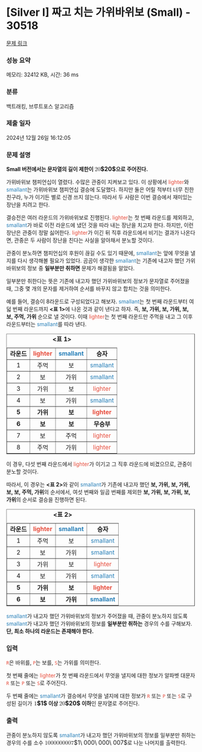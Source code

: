 # [Silver I] 짜고 치는 가위바위보 (Small) - 30518 

[문제 링크](https://www.acmicpc.net/problem/30518) 

### 성능 요약

메모리: 32412 KB, 시간: 36 ms

### 분류

백트래킹, 브루트포스 알고리즘

### 제출 일자

2024년 12월 26일 16:12:05

### 문제 설명

<p><strong>Small 버전에서는 문자열의 길이 제한이 <mjx-container class="MathJax" jax="CHTML" style="font-size: 110.3%; position: relative;"><mjx-math class="MJX-TEX" aria-hidden="true"><mjx-mn class="mjx-n"><mjx-c class="mjx-c32"></mjx-c><mjx-c class="mjx-c30"></mjx-c></mjx-mn></mjx-math><mjx-assistive-mml unselectable="on" display="inline"><math xmlns="http://www.w3.org/1998/Math/MathML"><mn>20</mn></math></mjx-assistive-mml><span aria-hidden="true" class="no-mathjax mjx-copytext">$20$</span></mjx-container>으로 주어진다.</strong></p>

<p>가위바위보 챔피언십이 열렸다. 수많은 관중이 지켜보고 있다. 이 상황에서 <span style="color:#e74c3c;">lighter</span>와 <span style="color:#2980b9;">smallant</span>는 가위바위보 챔피언십 결승에 도달했다. 하지만 둘은 어릴 적부터 너무 친한 친구라, 누가 이기든 별로 신경 쓰지 않는다. 따라서 두 사람은 이번 결승에서 재미있는 장난을 치려고 한다.</p>

<p>결승전은 여러 라운드의 가위바위보로 진행된다. <span style="color:#e74c3c;">lighter</span>는 첫 번째 라운드를 제외하고, <span style="color:#2980b9;">smallant</span>가 바로 이전 라운드에 냈던 것을 따라 내는 장난을 치고자 한다. 하지만, 이런 장난은 관중이 정말 싫어한다. <span style="color:#e74c3c;">lighter</span>가 이긴 뒤 직후 라운드에서 비기는 결과가 나온다면, 관중은 두 사람이 장난을 친다는 사실을 알아채서 분노할 것이다.</p>

<p>관중이 분노하면 챔피언십의 후원이 끊길 수도 있기 때문에, <span style="color:#2980b9;">smallant</span>는 앞에 무엇을 낼지를 다시 생각해볼 필요가 있었다. 곰곰이 생각한 <span style="color:#2980b9;">smallant</span>는 기존에 내고자 했던 가위바위보의 정보 중 <strong>일부분만 취하면</strong> 문제가 해결됨을 알았다.</p>

<p>일부분만 취한다는 뜻은 기존에 내고자 했던 가위바위보의 정보가 문자열로 주어졌을 때, 그중 몇 개의 문자를 제거하여 순서를 바꾸지 않고 합치는 것을 의미한다.</p>

<p>예를 들어, 결승이 8라운드로 구성되었다고 해보자. <span style="color:#2980b9;">smallant</span>는 첫 번째 라운드부터 여덟 번째 라운드까지 <strong><표 1></strong>에 나온 것과 같이 낸다고 하자. 즉, <strong>보, 가위, 보, 가위, 보, 보, 주먹, 가위</strong> 순으로 낼 것이다. 이때 <span style="color:#e74c3c;">lighter</span>는 첫 번째 라운드만 주먹을 내고 그 이후 라운드부터는 <span style="color:#2980b9;">smallant</span>를 따라 낸다.</p>

<table align="center" border="1" cellpadding="1" cellspacing="1" class="table table-bordered" style="width: 500px;">
	<caption><strong><표 1></strong></caption>
	<tbody>
		<tr>
			<td style="text-align: center;"><strong>라운드</strong></td>
			<td style="text-align: center;"><span style="color:#e74c3c;"><strong>lighter</strong></span></td>
			<td style="text-align: center;"><span style="color:#2980b9;"><strong>smallant</strong></span></td>
			<td style="text-align: center;"><strong>승자</strong></td>
		</tr>
		<tr>
			<td style="text-align: center;">1</td>
			<td style="text-align: center;">주먹</td>
			<td style="text-align: center;">보</td>
			<td style="text-align: center;"><span style="color:#2980b9;">smallant</span></td>
		</tr>
		<tr>
			<td style="text-align: center;">2</td>
			<td style="text-align: center;">보</td>
			<td style="text-align: center;">가위</td>
			<td style="text-align: center;"><span style="color:#2980b9;">smallant</span></td>
		</tr>
		<tr>
			<td style="text-align: center;">3</td>
			<td style="text-align: center;">가위</td>
			<td style="text-align: center;">보</td>
			<td style="text-align: center;"><span style="color:#e74c3c;">lighter</span></td>
		</tr>
		<tr>
			<td style="text-align: center;">4</td>
			<td style="text-align: center;">보</td>
			<td style="text-align: center;">가위</td>
			<td style="text-align: center;"><span style="color:#2980b9;">smallant</span></td>
		</tr>
		<tr>
			<td style="text-align: center;"><strong>5</strong></td>
			<td style="text-align: center;"><strong>가위</strong></td>
			<td style="text-align: center;"><strong>보</strong></td>
			<td style="text-align: center;"><strong><span style="color:#e74c3c;">lighter</span></strong></td>
		</tr>
		<tr>
			<td style="text-align: center;"><strong>6</strong></td>
			<td style="text-align: center;"><strong>보</strong></td>
			<td style="text-align: center;"><strong>보</strong></td>
			<td style="text-align: center;"><strong>무승부</strong></td>
		</tr>
		<tr>
			<td style="text-align: center;">7</td>
			<td style="text-align: center;">보</td>
			<td style="text-align: center;">주먹</td>
			<td style="text-align: center;"><span style="color:#e74c3c;">lighter</span></td>
		</tr>
		<tr>
			<td style="text-align: center;">8</td>
			<td style="text-align: center;">주먹</td>
			<td style="text-align: center;">가위</td>
			<td style="text-align: center;"><span style="color:#e74c3c;">lighter</span></td>
		</tr>
	</tbody>
</table>

<p>이 경우, 다섯 번째 라운드에서 <span style="color:#e74c3c;">lighter</span>가 이기고 그 직후 라운드에 비겼으므로, 관중이 분노할 것이다.</p>

<p>따라서, 이 경우는 <strong><표 2></strong>와 같이 <span style="color:#2980b9;">smallant</span>가 기존에 내고자 했던 <strong>보, 가위, 보, 가위, 보, 보, 주먹, 가위</strong>의 순서에서, 여섯 번째와 일곱 번째를 제외한 <strong>보, 가위, 보, 가위, 보, 가위</strong>의 순서로 결승을 진행하면 된다.</p>

<table align="center" border="1" cellpadding="1" cellspacing="1" class="table table-bordered" style="width: 500px;">
	<caption><strong><표 2></strong></caption>
	<tbody>
		<tr>
			<td style="text-align: center;"><strong>라운드</strong></td>
			<td style="text-align: center;"><span style="color:#e74c3c;"><strong>lighter</strong></span></td>
			<td style="text-align: center;"><span style="color:#2980b9;"><strong>smallant</strong></span></td>
			<td style="text-align: center;"><strong>승자</strong></td>
		</tr>
		<tr>
			<td style="text-align: center;">1</td>
			<td style="text-align: center;">주먹</td>
			<td style="text-align: center;">보</td>
			<td style="text-align: center;"><span style="color:#2980b9;">smallant</span></td>
		</tr>
		<tr>
			<td style="text-align: center;">2</td>
			<td style="text-align: center;">보</td>
			<td style="text-align: center;">가위</td>
			<td style="text-align: center;"><span style="color:#2980b9;">smallant</span></td>
		</tr>
		<tr>
			<td style="text-align: center;">3</td>
			<td style="text-align: center;">가위</td>
			<td style="text-align: center;">보</td>
			<td style="text-align: center;"><span style="color:#e74c3c;">lighter</span></td>
		</tr>
		<tr>
			<td style="text-align: center;">4</td>
			<td style="text-align: center;">보</td>
			<td style="text-align: center;">가위</td>
			<td style="text-align: center;"><span style="color:#2980b9;">smallant</span></td>
		</tr>
		<tr>
			<td style="text-align: center;"><strong>5</strong></td>
			<td style="text-align: center;"><strong>가위</strong></td>
			<td style="text-align: center;"><strong>보</strong></td>
			<td style="text-align: center;"><strong><span style="color:#e74c3c;">lighter</span></strong></td>
		</tr>
		<tr>
			<td style="text-align: center;"><strong>6</strong></td>
			<td style="text-align: center;"><strong>보</strong></td>
			<td style="text-align: center;"><strong>가위</strong></td>
			<td style="text-align: center;"><span style="color:#2980b9;"><strong>smallant</strong></span></td>
		</tr>
	</tbody>
</table>

<p><span style="color:#2980b9;">smallant</span>가 내고자 했던 가위바위보의 정보가 주어졌을 때, 관중이 분노하지 않도록 <span style="color:#2980b9;">smallant</span>가 내고자 했던 가위바위보의 정보를 <strong>일부분만 취하는</strong> 경우의 수를 구해보자. <strong>단, 최소 하나의 라운드는 존재해야 한다.</strong></p>

### 입력 

 <p><span style="color:#e74c3c;"><code>R</code></span>은 바위를, <span style="color:#e74c3c;"><code>P</code></span>는 보를, <span style="color:#e74c3c;"><code>S</code></span>는 가위를 의미한다.</p>

<p>첫 번째 줄에는 <span style="color:#e74c3c;">lighter</span>가 첫 번째 라운드에서 무엇을 낼지에 대한 정보가 알파벳 대문자 <span style="color:#e74c3c;"><code>R</code></span> 또는 <span style="color:#e74c3c;"><code>P</code></span> 또는 <span style="color:#e74c3c;"><code>S</code></span>로 주어진다.</p>

<p>두 번째 줄에는 <span style="color:#2980b9;">smallant</span>가 결승에서 무엇을 낼지에 대한 정보가 <span style="color:#e74c3c;"><code>R</code></span> 또는 <span style="color:#e74c3c;"><code>P</code></span> 또는 <span style="color:#e74c3c;"><code>S</code></span>로 구성된 길이가 <strong><mjx-container class="MathJax" jax="CHTML" style="font-size: 110.3%; position: relative;"> <mjx-math class="MJX-TEX" aria-hidden="true"><mjx-mn class="mjx-n"><mjx-c class="mjx-c31"></mjx-c></mjx-mn></mjx-math><mjx-assistive-mml unselectable="on" display="inline"><math xmlns="http://www.w3.org/1998/Math/MathML"><mn>1</mn></math></mjx-assistive-mml><span aria-hidden="true" class="no-mathjax mjx-copytext">$1$</span></mjx-container> 이상 <mjx-container class="MathJax" jax="CHTML" style="font-size: 110.3%; position: relative;"><mjx-math class="MJX-TEX" aria-hidden="true"><mjx-mn class="mjx-n"><mjx-c class="mjx-c32"></mjx-c><mjx-c class="mjx-c30"></mjx-c></mjx-mn></mjx-math><mjx-assistive-mml unselectable="on" display="inline"><math xmlns="http://www.w3.org/1998/Math/MathML"><mn>20</mn></math></mjx-assistive-mml><span aria-hidden="true" class="no-mathjax mjx-copytext">$20$</span></mjx-container> 이하</strong>인 문자열로 주어진다.</p>

### 출력 

 <p>관중이 분노하지 않도록 <span style="color:#2980b9;">smallant</span>가 내고자 했던 가위바위보의 정보를 일부분만 취하는 경우의 수를 소수 <mjx-container class="MathJax" jax="CHTML" style="font-size: 110.3%; position: relative;"><mjx-math class="MJX-TEX" aria-hidden="true"><mjx-mn class="mjx-n"><mjx-c class="mjx-c31"></mjx-c></mjx-mn><mjx-mtext class="mjx-n"><mjx-c class="mjx-cA0"></mjx-c></mjx-mtext><mjx-mn class="mjx-n"><mjx-c class="mjx-c30"></mjx-c><mjx-c class="mjx-c30"></mjx-c><mjx-c class="mjx-c30"></mjx-c></mjx-mn><mjx-mtext class="mjx-n"><mjx-c class="mjx-cA0"></mjx-c></mjx-mtext><mjx-mn class="mjx-n"><mjx-c class="mjx-c30"></mjx-c><mjx-c class="mjx-c30"></mjx-c><mjx-c class="mjx-c30"></mjx-c></mjx-mn><mjx-mtext class="mjx-n"><mjx-c class="mjx-cA0"></mjx-c></mjx-mtext><mjx-mn class="mjx-n"><mjx-c class="mjx-c30"></mjx-c><mjx-c class="mjx-c30"></mjx-c><mjx-c class="mjx-c37"></mjx-c></mjx-mn></mjx-math><mjx-assistive-mml unselectable="on" display="inline"><math xmlns="http://www.w3.org/1998/Math/MathML"><mn>1</mn><mtext> </mtext><mn>000</mn><mtext> </mtext><mn>000</mn><mtext> </mtext><mn>007</mn></math></mjx-assistive-mml><span aria-hidden="true" class="no-mathjax mjx-copytext">$1\ 000\ 000\ 007$</span></mjx-container>로 나눈 나머지를 출력한다.</p>

